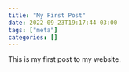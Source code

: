 ```yaml
---
title: "My First Post"
date: 2022-09-23T19:17:44-03:00
tags: ["meta"]
categories: []
---
```


This is my first post to my website. 

